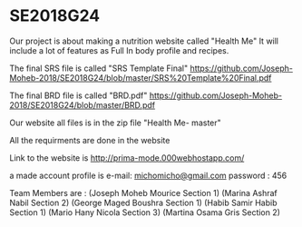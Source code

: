 # SE2018G24
Our project is about making a nutrition website called "Health Me"
It will include a lot of features as Full In body profile and recipes.

The final SRS file is called "SRS Template Final"  https://github.com/Joseph-Moheb-2018/SE2018G24/blob/master/SRS%20Template%20Final.pdf

The final BRD file is called "BRD.pdf"   https://github.com/Joseph-Moheb-2018/SE2018G24/blob/master/BRD.pdf

Our website all files is in the zip file "Health Me- master"

All the requirments are done in the website

Link to the website is    http://prima-mode.000webhostapp.com/

a made account profile is e-mail: michomicho@gmail.com
                          password : 456

Team Members are : (Joseph Moheb Mourice    Section 1) 
                   (Marina Ashraf Nabil     Section 2) 
                   (George Maged Boushra    Section 1) 
                   (Habib Samir Habib       Section 1) 
                   (Mario Hany Nicola       Section 3)
                   (Martina Osama Gris      Section 2)
                   
